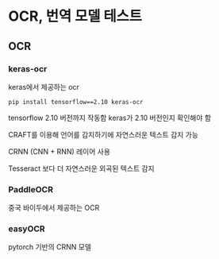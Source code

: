 # OCR, 번역 모델 테스트


## OCR

### keras-ocr
keras에서 제공하는 ocr

```pip install tensorflow==2.10 keras-ocr```

tensorflow 2.10 버전까지 작동함
keras가 2.10 버전인지 확인해야 함

CRAFT를 이용해 언어를 감지하기에 자연스러운 텍스트 감지 가능

CRNN (CNN + RNN) 레이어 사용

Tesseract 보다 더 자연스러운 외곡된 텍스트 감지



### PaddleOCR

중국 바이두에서 제공하는 OCR

### easyOCR
pytorch 기반의 CRNN 모델



